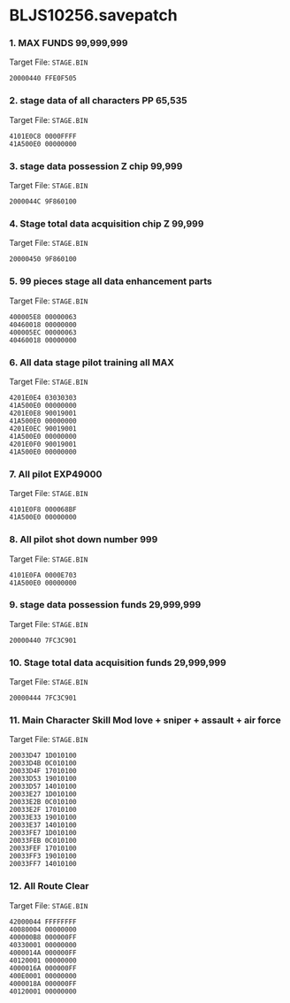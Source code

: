 # BLJS10256.savepatch

### 1. MAX FUNDS 99,999,999

Target File: `STAGE.BIN`

```
20000440 FFE0F505
```

### 2. stage data of all characters PP 65,535

Target File: `STAGE.BIN`

```
4101E0C8 0000FFFF
41A500E0 00000000
```

### 3. stage data possession Z chip 99,999

Target File: `STAGE.BIN`

```
2000044C 9F860100
```

### 4. Stage total data acquisition chip Z 99,999

Target File: `STAGE.BIN`

```
20000450 9F860100
```

### 5. 99 pieces stage all data enhancement parts

Target File: `STAGE.BIN`

```
400005E8 00000063
40460018 00000000
400005EC 00000063
40460018 00000000
```

### 6.  All data stage pilot training all MAX

Target File: `STAGE.BIN`

```
4201E0E4 03030303
41A500E0 00000000
4201E0E8 90019001
41A500E0 00000000
4201E0EC 90019001
41A500E0 00000000
4201E0F0 90019001
41A500E0 00000000
```

### 7. All pilot EXP49000

Target File: `STAGE.BIN`

```
4101E0F8 000068BF
41A500E0 00000000
```

### 8. All pilot shot down number 999

Target File: `STAGE.BIN`

```
4101E0FA 0000E703
41A500E0 00000000
```

### 9. stage data possession funds 29,999,999

Target File: `STAGE.BIN`

```
20000440 7FC3C901
```

### 10.  Stage total data acquisition funds 29,999,999

Target File: `STAGE.BIN`

```
20000444 7FC3C901
```

### 11. Main Character Skill Mod love + sniper + assault + air force

Target File: `STAGE.BIN`

```
20033D47 1D010100
20033D4B 0C010100
20033D4F 17010100
20033D53 19010100
20033D57 14010100
20033E27 1D010100
20033E2B 0C010100
20033E2F 17010100
20033E33 19010100
20033E37 14010100
20033FE7 1D010100
20033FEB 0C010100
20033FEF 17010100
20033FF3 19010100
20033FF7 14010100
```

### 12. All Route Clear

Target File: `STAGE.BIN`

```
42000044 FFFFFFFF
40080004 00000000
400000B8 000000FF
40330001 00000000
4000014A 000000FF
40120001 00000000
4000016A 000000FF
400E0001 00000000
4000018A 000000FF
40120001 00000000
```

